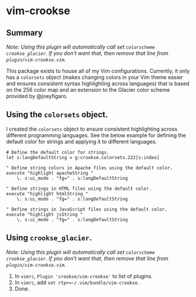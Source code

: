 # vim-crookse

## Summary

*Note: Using this plugin will automatically call set `colorscheme crookse_glacier`. If you don't want that, then remove that line from `plugin/vim-crookse.vim`.*

This package exists to house all of my Vim configurations. Currently, it only has a `colorsets` object (makes changing colors in your Vim theme easier and ensures consistent syntax highlighting across languages) that is based on the 256 color map and an extension to the Glacier color scheme provided by @joeyfigaro.

## Using the `colorsets` object.

I created the `colorsets` object to ensure consistent highlighting across different programming languages. See the below example for defining the default color for strings and applying it to different languages.

```
# Define the default color for strings.
let s:langDefaultString = g:crookse.colorsets.222[s:index]

" Define string colors in Apache files using the default color.
execute "highlight apacheString "
	\. s:ui_mode . "fg=" . s:langDefaultString

" Define strings in HTML files using the default color.
execute "highlight htmlString "
	\. s:ui_mode . "fg=" . s:langDefaultString

" Define strings in JavaScript files using the default color.
execute "highlight jsString "
	\. s:ui_mode . "fg=" . s:langDefaultString

```

## Using `crookse_glacier`.

*Note: Using this plugin will automatically call set `colorscheme crookse_glacier`. If you don't want that, then remove that line from `plugin/vim-crookse.vim`.*

1. In `vimrc`, `Plugin 'crookse/vim-crookse'` to list of plugins.
2. In `vimrc`, add `set rtp+=~/.vim/bundle/vim-crookse`.
3. Done.
